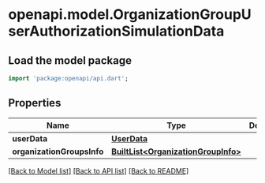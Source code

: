 # openapi.model.OrganizationGroupUserAuthorizationSimulationData

## Load the model package
```dart
import 'package:openapi/api.dart';
```

## Properties
Name | Type | Description | Notes
------------ | ------------- | ------------- | -------------
**userData** | [**UserData**](UserData.md) |  | [optional] 
**organizationGroupsInfo** | [**BuiltList&lt;OrganizationGroupInfo&gt;**](OrganizationGroupInfo.md) |  | [optional] 

[[Back to Model list]](../README.md#documentation-for-models) [[Back to API list]](../README.md#documentation-for-api-endpoints) [[Back to README]](../README.md)


